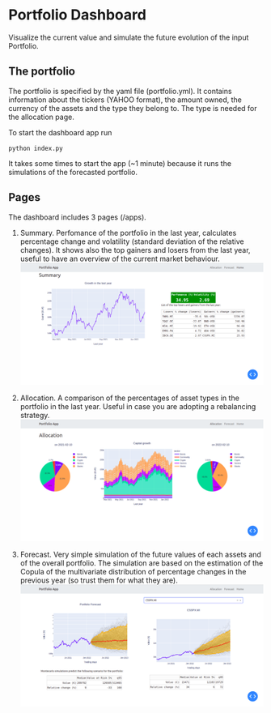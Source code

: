 # Portfolio Dashboard

Visualize the current value and simulate the future evolution of the input Portfolio.

## The portfolio

The portfolio is specified by the yaml file (portfolio.yml). It contains information about the tickers (YAHOO format), the amount owned, the currency of the assets and the type they belong to. The type is needed for the allocation page.

To start the dashboard app run
```
python index.py
```
It takes some times to start the app (~1 minute) because it runs the simulations of the forecasted portfolio.

## Pages

The dashboard includes 3 pages (/apps).

 1. Summary. Perfomance of the portfolio in the last year, calculates percentage change and volatility (standard deviation of the relative changes). It shows also the top gainers and losers from the last year, useful to have an overview of the current market behaviour.
![home_screenshot](imgs/home.png)

 2. Allocation. A comparison of the percentages of asset types in the portfolio in the last year. Useful in case you are adopting a rebalancing strategy.
![allocation_screenshot](imgs/allocation.png)

 3. Forecast. Very simple simulation of the future values of each assets and of the overall portfolio. The simulation are based on the estimation of the Copula of the multivariate distribution of percentage changes in the previous year (so trust them for what they are).
![forecast_screenshot](imgs/forecast.png)

